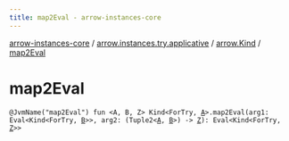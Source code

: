 ```yaml
---
title: map2Eval - arrow-instances-core
---
```


[arrow-instances-core](../../index.html) / [arrow.instances.try.applicative](../index.html) / [arrow.Kind](index.html) / [map2Eval](./map2-eval.html)

# map2Eval

`@JvmName("map2Eval") fun <A, B, Z> Kind<ForTry, `[`A`](map2-eval.html#A)`>.map2Eval(arg1: Eval<Kind<ForTry, `[`B`](map2-eval.html#B)`>>, arg2: (Tuple2<`[`A`](map2-eval.html#A)`, `[`B`](map2-eval.html#B)`>) -> `[`Z`](map2-eval.html#Z)`): Eval<Kind<ForTry, `[`Z`](map2-eval.html#Z)`>>`